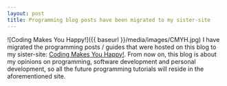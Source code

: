 ```yaml
---
layout: post
title: Programming blog posts have been migrated to my sister-site
---
```


![Coding Makes You Happy!]({{ baseurl }}/media/images/CMYH.jpg)
I have migrated the programming posts / guides that were hosted on this blog to my sister-site: [Coding Makes You Happy!](http://codingmakesyouhappy.com). From now on, this blog is about my opinions on programming, software development and personal development, so all the future programming tutorials will reside in the aforementioned site.
